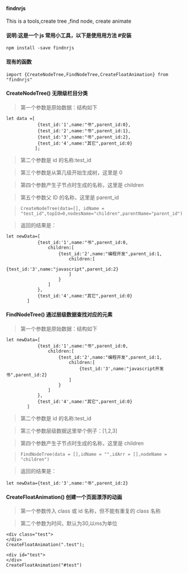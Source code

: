 #### findnrjs

This is a tools,create tree ,find node, create animate

#### 说明:这是一个 js 常用小工具，以下是使用用方法 #安装

`npm install -save findnrjs`

#### 现有的函数

`import {CreateNodeTree,FindNodeTree,CreateFloatAnimation} from "findnrjs"`

#### CreateNodeTree() 无限级栏目分类

> 第一个参数是原始数据：结构如下

```
let data =[
            {test_id:'1',name:"书",parent_id:0},
            {test_id:'2',name:"书",parent_id:1},
            {test_id:'3',name:"书",parent_id:2},
            {test_id:'4',name:"其它",parent_id:0}
           ];
```

> 第二个参数是 id 的名称:test_id

> 第三个参数是从第几级开始生成树，这里是 0

> 第四个参数产生子节点时生成的名称，这里是 children

> 第五个参数父 ID 的名称，这里是 parent_id

> `CreateNodeTree(data=[], idName = "test_id",topId=0,nodesName="children",parentName="parent_id")`

> 返回的结果是：

```
let newData=[
            {test_id:'1',name:"书",parent_id:0,
                children:[
                    {test_id:'2',name:"编程开发",parent_id:1,
                        children:[
                            {test_id:'3',name:"javascript",parent_id:2}
                        ]
                    }
                ]
            },
            {test_id:'4',name:"其它",parent_id:0}
        ]
```

#### FindNodeTree() 通过层级数据查找对应的元素

> 第一个参数是原始数据：结构如下

```
let newData=[
            {test_id:'1',name:"书",parent_id:0,
                children:[
                    {test_id:'2',name:"编程开发",parent_id:1,
                        children:[
                            {test_id:'3',name:"javascript开发书",parent_id:2}
                        ]
                    }
                ]
            },
            {test_id:'4',name:"其它",parent_id:0}
        ]
```

> 第二个参数是 id 的名称:test_id

> 第三个参数层级数据这里举个例子：[1,2,3]

> 第四个参数产生子节点时生成的名称，这里是 children

> `FindNodeTree(data = [],idName = "",idArr = [],nodeName = "children")`

> 返回的结果是：

```
let newData={test_id:'3',name:"书",parent_id:2}
```

#### CreateFloatAnimation() 创建一个页面漂浮的动画

> 第一个参数传入 class 或 id 名称，但不能有重复的 class 名称

> 第二个参数为时间，默认为30,以ms为单位

```
<div class="test">
</div>
CreateFloatAnimation(".test");
```
```
<div id="test">
</div>
CreateFloatAnimation("#test")
```
